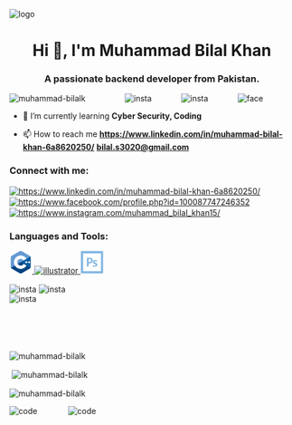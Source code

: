 ![logo](https://github.com/Muhammad-BilalK/Muhammad-BilalK/blob/main/Black%20Modern%20Minimalist%20Corporate%20Technology%20LinkedIn%20Banner.png)
<h1 align="center">Hi 👋, I'm Muhammad Bilal Khan</h1>
<h3 align="center">A passionate backend developer from Pakistan.</h3>

<img align="right" alt="face" width="100" src="https://cliply.co/wp-content/uploads/2019/07/371907490_FACEBOOK_ICON_TRANSPARENT_400.gif">

<img align="right" alt="insta" width="100" src="https://cliply.co/wp-content/uploads/2019/07/371907300_INSTAGRAM_ICON_TRANSPARENT_400.gif">

<img align="right" alt="insta" width="100" src="https://cliply.co/wp-content/uploads/2021/02/372102050_LINKEDIN_ICON_TRANSPARENT_1080.gif">

<p align="left"> <img src="https://komarev.com/ghpvc/?username=muhammad-bilalk&label=Profile%20views&color=0e75b6&style=flat" alt="muhammad-bilalk" /> </p>

- 🌱 I’m currently learning 
**Cyber Security, Coding**

- 📫 How to reach me 
**https://www.linkedin.com/in/muhammad-bilal-khan-6a8620250/**
**bilal.s3020@gmail.com**

<h3 align="left">Connect with me:</h3>
<p align="left">
<a href="https://linkedin.com/in/https://www.linkedin.com/in/muhammad-bilal-khan-6a8620250/" target="blank"><img align="center" src="https://raw.githubusercontent.com/rahuldkjain/github-profile-readme-generator/master/src/images/icons/Social/linked-in-alt.svg" alt="https://www.linkedin.com/in/muhammad-bilal-khan-6a8620250/" height="30" width="40" /></a>
<a href="https://fb.com/https://www.facebook.com/profile.php?id=100087747246352" target="blank"><img align="center" src="https://raw.githubusercontent.com/rahuldkjain/github-profile-readme-generator/master/src/images/icons/Social/facebook.svg" alt="https://www.facebook.com/profile.php?id=100087747246352" height="30" width="40" /></a>
<a href="https://instagram.com/https://www.instagram.com/muhammad_bilal_khan15/" target="blank"><img align="center" src="https://raw.githubusercontent.com/rahuldkjain/github-profile-readme-generator/master/src/images/icons/Social/instagram.svg" alt="https://www.instagram.com/muhammad_bilal_khan15/" height="30" width="40" /></a>
</p>

<h3 align="left">Languages and Tools:</h3>
<p align="left"> <a href="https://www.w3schools.com/cpp/" target="_blank" rel="noreferrer"> <img src="https://raw.githubusercontent.com/devicons/devicon/master/icons/cplusplus/cplusplus-original.svg" alt="cplusplus" width="40" height="40"/> </a> <a href="https://www.adobe.com/in/products/illustrator.html" target="_blank" rel="noreferrer"> <img src="https://www.vectorlogo.zone/logos/adobe_illustrator/adobe_illustrator-icon.svg" alt="illustrator" width="40" height="40"/> </a> <a href="https://www.photoshop.com/en" target="_blank" rel="noreferrer"> <img src="https://raw.githubusercontent.com/devicons/devicon/master/icons/photoshop/photoshop-line.svg" alt="photoshop" width="40" height="40"/> </a> </p>


<img align="center" alt="insta" width="900" height="300" src="https://eportfolio.utm.my/artefact/file/download.php?file=682043&view=171850&embedded=1&text=691127">

<img align="right" alt="insta" width="900" height="100" src="https://www.citypng.com/public/uploads/small/31631830509hmwvoomviegp31n1c87psxb0lymc9f9xfb4x0mxber3cnvjwe4by6fgj6emkcl2nocmfvk2bzyc7empasfqh1rwua0tkrflbvm8n.png">

<img align="center" alt="insta" width="300" height="300" src="https://media0.giphy.com/media/V4NSR1NG2p0KeJJyr5/giphy.gif">
<p><img align="center" width="500" src="https://github-readme-stats.vercel.app/api/top-langs?username=muhammad-bilalk&show_icons=true&locale=en&layout=compact" alt="muhammad-bilalk" /></p>

<p>&nbsp;<img align="center" width="500" src="https://github-readme-stats.vercel.app/api?username=muhammad-bilalk&show_icons=true&locale=en" alt="muhammad-bilalk" /></p>

<p><img align="center" width="500" src="https://github-readme-streak-stats.herokuapp.com/?user=muhammad-bilalk&" alt="muhammad-bilalk" /></p>

<img align="right" alt="code" width="400" src="https://cdn.booooooom.com/wp-content/uploads/2017/06/dave-whyte-15.gif">
<img align="centre" alt="code" width="400" src="https://laughingsquid.com/wp-content/uploads/2015/04/tumblr_nk6h6eQSjw1tcuj64o1_400.gif">
